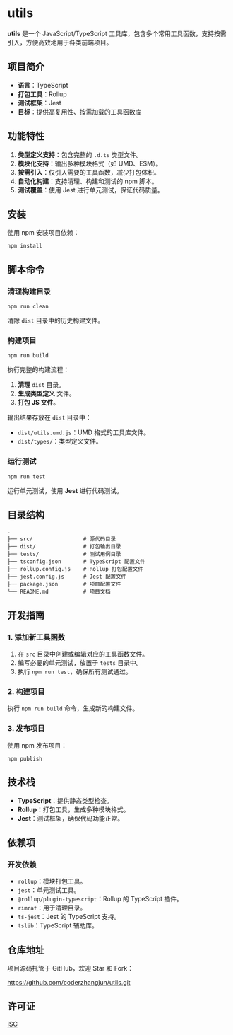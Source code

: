 # utils

**utils** 是一个 JavaScript/TypeScript 工具库，包含多个常用工具函数，支持按需引入，方便高效地用于各类前端项目。

## 项目简介

- **语言**：TypeScript
- **打包工具**：Rollup
- **测试框架**：Jest
- **目标**：提供高复用性、按需加载的工具函数库

## 功能特性

1. **类型定义支持**：包含完整的 `.d.ts` 类型文件。
2. **模块化支持**：输出多种模块格式（如 UMD、ESM）。
3. **按需引入**：仅引入需要的工具函数，减少打包体积。
4. **自动化构建**：支持清理、构建和测试的 npm 脚本。
5. **测试覆盖**：使用 Jest 进行单元测试，保证代码质量。

## 安装

使用 npm 安装项目依赖：

```
npm install
```

## 脚本命令

### 清理构建目录

```
npm run clean
```

清除 `dist` 目录中的历史构建文件。

### 构建项目

```
npm run build
```

执行完整的构建流程：

1. **清理** `dist` 目录。
2. **生成类型定义** 文件。
3. **打包 JS 文件**。

输出结果存放在 `dist` 目录中：

- `dist/utils.umd.js`：UMD 格式的工具库文件。
- `dist/types/`：类型定义文件。

### 运行测试

```
npm run test
```

运行单元测试，使用 **Jest** 进行代码测试。

## 目录结构

```
.
├── src/                # 源代码目录
├── dist/               # 打包输出目录
├── tests/              # 测试用例目录
├── tsconfig.json       # TypeScript 配置文件
├── rollup.config.js    # Rollup 打包配置文件
├── jest.config.js      # Jest 配置文件
├── package.json        # 项目配置文件
└── README.md           # 项目文档
```

## 开发指南

### 1. 添加新工具函数

1. 在 `src` 目录中创建或编辑对应的工具函数文件。
2. 编写必要的单元测试，放置于 `tests` 目录中。
3. 执行 `npm run test`，确保所有测试通过。

### 2. 构建项目

执行 `npm run build` 命令，生成新的构建文件。

### 3. 发布项目

使用 npm 发布项目：

```
npm publish
```

## 技术栈

- **TypeScript**：提供静态类型检查。
- **Rollup**：打包工具，生成多种模块格式。
- **Jest**：测试框架，确保代码功能正常。

## 依赖项

### 开发依赖

- `rollup`：模块打包工具。
- `jest`：单元测试工具。
- `@rollup/plugin-typescript`：Rollup 的 TypeScript 插件。
- `rimraf`：用于清理目录。
- `ts-jest`：Jest 的 TypeScript 支持。
- `tslib`：TypeScript 辅助库。

## 仓库地址

项目源码托管于 GitHub，欢迎 Star 和 Fork：

https://github.com/coderzhangjun/utils.git

## 许可证

[ISC](https://opensource.org/licenses/ISC)
